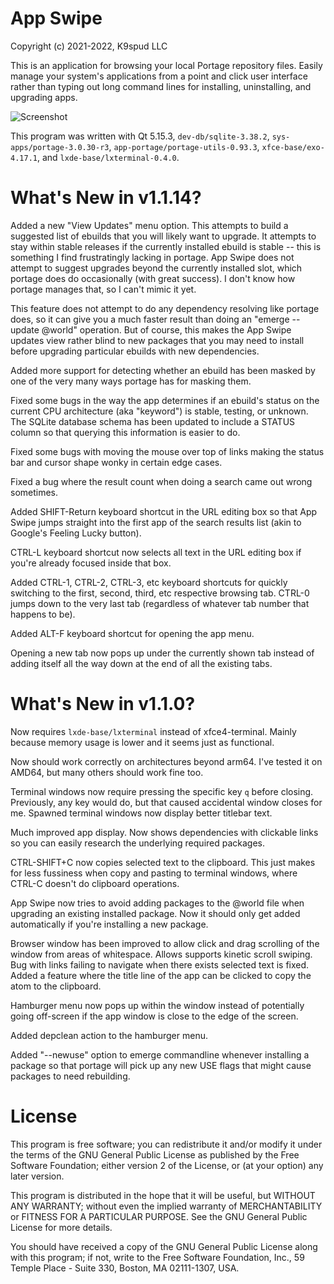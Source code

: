 App Swipe
=========
Copyright (c) 2021-2022, K9spud LLC

This is an application for browsing your local Portage repository files.
Easily manage your system's applications from a point and click user interface
rather than typing out long command lines for installing, uninstalling, and 
upgrading apps.

![Screenshot](https://user-images.githubusercontent.com/39664841/139709601-35b9a8e7-e431-4631-98de-572ddafe5242.png)

This program was written with Qt 5.15.3, ``dev-db/sqlite-3.38.2``, ``sys-apps/portage-3.0.30-r3``, 
``app-portage/portage-utils-0.93.3``, ``xfce-base/exo-4.17.1``, and ``lxde-base/lxterminal-0.4.0``.

What's New in v1.1.14?
======================

Added a new "View Updates" menu option. This attempts to build a suggested
list of ebuilds that you will likely want to upgrade. It attempts to stay 
within stable releases if the currently installed ebuild is stable -- this is
something I find frustratingly lacking in portage. App Swipe does not attempt 
to suggest upgrades beyond the currently installed slot, which portage 
does do occasionally (with great success). I don't know how portage manages 
that, so I can't mimic it yet.

This feature does not attempt to do any dependency resolving like portage 
does, so it can give you a much faster result than doing an 
"emerge --update @world" operation. But of course, this makes the App Swipe
updates view rather blind to new packages that you may need to install 
before upgrading particular ebuilds with new dependencies.

Added more support for detecting whether an ebuild has been masked by one
of the very many ways portage has for masking them.

Fixed some bugs in the way the app determines if an ebuild's status on the
current CPU architecture (aka "keyword") is stable, testing, or unknown. 
The SQLite database schema has been updated to include a STATUS column so 
that querying this information is easier to do.

Fixed some bugs with moving the mouse over top of links making the status 
bar and cursor shape wonky in certain edge cases.

Fixed a bug where the result count when doing a search came out wrong
sometimes.

Added SHIFT-Return keyboard shortcut in the URL editing box so that App Swipe
jumps straight into the first app of the search results list (akin to Google's 
Feeling Lucky button).

CTRL-L keyboard shortcut now selects all text in the URL editing box if 
you're already focused inside that box.

Added CTRL-1, CTRL-2, CTRL-3, etc keyboard shortcuts for quickly switching to
the first, second, third, etc respective browsing tab. CTRL-0 jumps down to 
the very last tab (regardless of whatever tab number that happens to be).

Added ALT-F keyboard shortcut for opening the app menu.

Opening a new tab now pops up under the currently shown tab instead of adding
itself all the way down at the end of all the existing tabs.

What's New in v1.1.0?
======================

Now requires ``lxde-base/lxterminal`` instead of xfce4-terminal. Mainly
because memory usage is lower and it seems just as functional.

Now should work correctly on architectures beyond arm64. I've tested
it on AMD64, but many others should work fine too.

Terminal windows now require pressing the specific key ``q`` before
closing. Previously, any key would do, but that caused accidental window
closes for me. Spawned terminal windows now display better titlebar text.

Much improved app display. Now shows dependencies with clickable links
so you can easily research the underlying required packages.

CTRL-SHIFT+C now copies selected text to the clipboard. This just makes for 
less fussiness when copy and pasting to terminal windows, where CTRL-C 
doesn't do clipboard operations. 

App Swipe now tries to avoid adding packages to the @world file when
upgrading an existing installed package. Now it should only get added
automatically if you're installing a new package.

Browser window has been improved to allow click and drag scrolling of the
window from areas of whitespace. Allows supports kinetic scroll swiping.
Bug with links failing to navigate when there exists selected text is
fixed. Added a feature where the title line of the app can be clicked to
copy the atom to the clipboard.

Hamburger menu now pops up within the window instead of potentially going 
off-screen if the app window is close to the edge of the screen.

Added depclean action to the hamburger menu.

Added "--newuse" option to emerge commandline whenever installing a
package so that portage will pick up any new USE flags that might cause
packages to need rebuilding.

License
=======

This program is free software; you can redistribute it and/or modify it 
under the terms of the GNU General Public License as published by the 
Free Software Foundation; either version 2 of the License, or (at your 
option) any later version. 

This program is distributed in the hope that it will be useful, but 
WITHOUT ANY WARRANTY; without even the implied warranty of 
MERCHANTABILITY or FITNESS FOR A PARTICULAR PURPOSE. See the GNU 
General Public License for more details. 

You should have received a copy of the GNU General Public License 
along with this program; if not, write to the Free Software Foundation, 
Inc., 59 Temple Place - Suite 330, Boston, MA 02111-1307, USA. 
